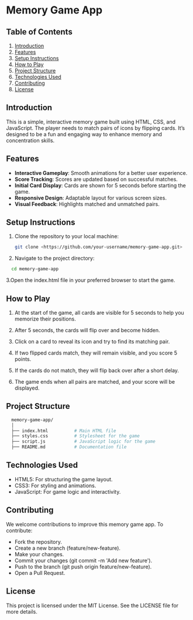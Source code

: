 # Memory Game App

## Table of Contents

1. [Introduction](#introduction)
2. [Features](#features)
3. [Setup Instructions](#setup-instructions)
4. [How to Play](#how-to-play)
5. [Project Structure](#project-structure)
6. [Technologies Used](#technologies-used)
7. [Contributing](#contributing)
8. [License](#license)

## Introduction

This is a simple, interactive memory game built using HTML, CSS, and JavaScript. The player needs to match pairs of icons by flipping cards. It’s designed to be a fun and engaging way to enhance memory and concentration skills.

## Features

- **Interactive Gameplay**: Smooth animations for a better user experience.
- **Score Tracking**: Scores are updated based on successful matches.
- **Initial Card Display**: Cards are shown for 5 seconds before starting the game.
- **Responsive Design**: Adaptable layout for various screen sizes.
- **Visual Feedback**: Highlights matched and unmatched pairs.

## Setup Instructions

1. Clone the repository to your local machine:

   ```bash
   git clone <https://github.com/your-username/memory-game-app.git>

   ```

2. Navigate to the project directory:

```bash
  cd memory-game-app
```

3.Open the index.html file in your preferred browser to start the game.

## How to Play

1. At the start of the game, all cards are visible for 5 seconds to help you memorize their positions.
2. After 5 seconds, the cards will flip over and become hidden.

3. Click on a card to reveal its icon and try to find its matching pair.
4. If two flipped cards match, they will remain visible, and you score 5 points.
5. If the cards do not match, they will flip back over after a short delay.
6. The game ends when all pairs are matched, and your score will be displayed.

## Project Structure

```bash
  memory-game-app/
  │
  ├── index.html          # Main HTML file
  ├── styles.css          # Stylesheet for the game
  ├── script.js           # JavaScript logic for the game
  ├── README.md           # Documentation file
```

## Technologies Used

- HTML5: For structuring the game layout.
- CSS3: For styling and animations.
- JavaScript: For game logic and interactivity.

## Contributing

We welcome contributions to improve this memory game app. To contribute:

- Fork the repository.
- Create a new branch (feature/new-feature).
- Make your changes.
- Commit your changes (git commit -m 'Add new feature').
- Push to the branch (git push origin feature/new-feature).
- Open a Pull Request.

## License

This project is licensed under the MIT License. See the LICENSE file for more details.
